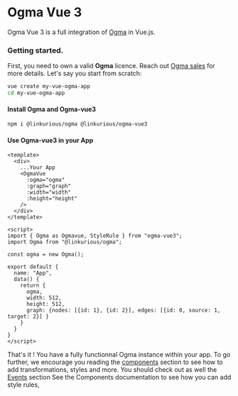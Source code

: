 # Ogma Vue 3

Ogma Vue 3 is a full integration of [Ogma](https://doc.linkurio.us/ogma/latest/) in Vue.js.

### Getting started.

First, you need to own a valid **Ogma** licence. Reach out [Ogma sales](https://doc.linkurio.us/ogma/latest/support.html) for more details.
Let's say you start from scratch:

```bash
vue create my-vue-ogma-app
cd my-vue-ogma-app
```

#### Install Ogma and Ogma-vue3
```bash
npm i @linkurious/ogma @linkurious/ogma-vue3
```

#### Use Ogma-vue3 in your App

```vue
<template>
  <div>
    ...Your App
    <OgmaVue
      :ogma="ogma"
      :graph="graph"
      :width="width"
      :height="height"
    />
  </div>
</template>

<script>
import { Ogma as Ogmavue, StyleRule } from "ogma-vue3";
import Ogma from "@linkurious/ogma";

const ogma = new Ogma();

export default {
  name: "App",
  data() {
    return {
      ogma,
      width: 512,
      height: 512,
      graph: {nodes: [{id: 1}, {id: 2}], edges: [{id: 0, source: 1, target: 2}] }
    }
  }
}
</script>
```

That's it ! You have a fully functionnal Ogma instance within your app. 
To go further, we encourage you reading the [components](./components/Ogma.md) section to see how to add transformations, styles and more. You should check out as well the [Events]() section
See the Components documentation to see how you can add style rules, 


